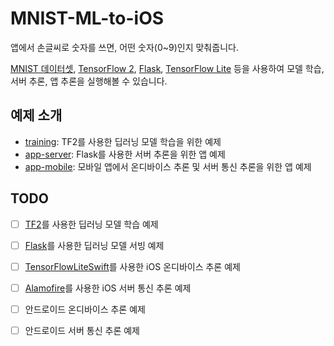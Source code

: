 # MNIST-ML-to-iOS

앱에서 손글씨로 숫자를 쓰면, 어떤 숫자(0~9)인지 맞춰줍니다. 

[MNIST 데이터셋](http://yann.lecun.com/exdb/mnist/), [TensorFlow 2](https://www.tensorflow.org), [Flask](https://flask.palletsprojects.com), [TensorFlow Lite](https://www.tensorflow.org/lite) 등을 사용하여 모델 학습, 서버 추론, 앱 추론을 실행해볼 수 있습니다.

## 예제 소개

- [training](training): TF2를 사용한 딥러닝 모델 학습을 위한 예제
- [app-server](app-server): Flask를 사용한 서버 추론을 위한 앱 예제
- [app-mobile](app-mobile): 모바일 앱에서 온디바이스 추론 및 서버 통신 추론을 위한 앱 예제

## TODO

- [ ] [TF2](https://www.tensorflow.org)를 사용한 딥러닝 모델 학습 예제
- [ ] [Flask](https://flask.palletsprojects.com)를 사용한 딥러닝 모델 서빙 예제
- [ ] [TensorFlowLiteSwift](https://www.tensorflow.org/lite/guide/ios)를 사용한 iOS 온디바이스 추론 예제
- [ ] [Alamofire](https://github.com/Alamofire/Alamofire)를 사용한 iOS 서버 통신 추론 예제
- [ ] 안드로이드 온디바이스 추론 예제
- [ ] 안드로이드 서버 통신 추론 예제

